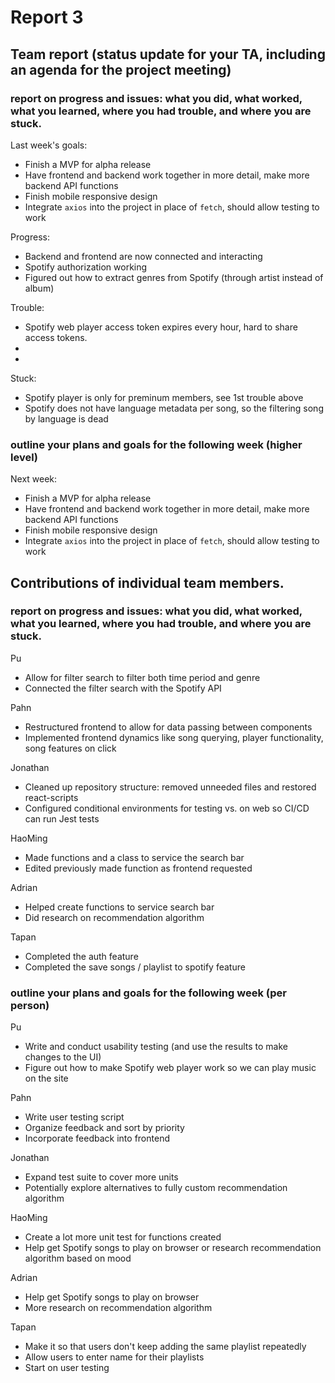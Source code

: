 # Report 3

## Team report (status update for your TA, including an agenda for the project meeting)

### report on progress and issues: what you did, what worked, what you learned, where you had trouble, and where you are stuck.

Last week's goals:
 * Finish a MVP for alpha release
 * Have frontend and backend work together in more detail, make more backend API functions
 * Finish mobile responsive design
 * Integrate `axios` into the project in place of `fetch`, should allow testing to work

Progress:
 * Backend and frontend are now connected and interacting
 * Spotify authorization working
 * Figured out how to extract genres from Spotify (through artist instead of album)

Trouble:
 * Spotify web player access token expires every hour, hard to share access tokens.
 *
 *

Stuck:
 * Spotify player is only for preminum members, see 1st trouble above
 * Spotify does not have language metadata per song, so the filtering song by language is dead

### outline your plans and goals for the following week (higher level)

Next week:
 * Finish a MVP for alpha release
 * Have frontend and backend work together in more detail, make more backend API functions
 * Finish mobile responsive design
 * Integrate `axios` into the project in place of `fetch`, should allow testing to work


## Contributions of individual team members.

### report on progress and issues: what you did, what worked, what you learned, where you had trouble, and where you are stuck.

Pu
 * Allow for filter search to filter both time period and genre
 * Connected the filter search with the Spotify API


Pahn
 * Restructured frontend to allow for data passing between components
 * Implemented frontend dynamics like song querying, player functionality, song features on click

Jonathan
 * Cleaned up repository structure: removed unneeded files and restored react-scripts
 * Configured conditional environments for testing vs. on web so CI/CD can run Jest tests

HaoMing
 * Made functions and a class to service the search bar
 * Edited previously made function as frontend requested

Adrian
 * Helped create functions to service search bar
 * Did research on recommendation algorithm

Tapan
 * Completed the auth feature
 * Completed the save songs / playlist to spotify feature

### outline your plans and goals for the following week (per person)

Pu
 * Write and conduct usability testing (and use the results to make changes to the UI)
 * Figure out how to make Spotify web player work so we can play music on the site

Pahn
 * Write user testing script
 * Organize feedback and sort by priority
 * Incorporate feedback into frontend

Jonathan
 * Expand test suite to cover more units
 * Potentially explore alternatives to fully custom recommendation algorithm

HaoMing
 * Create a lot more unit test for functions created
 * Help get Spotify songs to play on browser or research recommendation algorithm based on mood

Adrian
 * Help get Spotify songs to play on browser
 * More research on recommendation algorithm

Tapan
 * Make it so that users don't keep adding the same playlist repeatedly
 * Allow users to enter name for their playlists
 * Start on user testing
